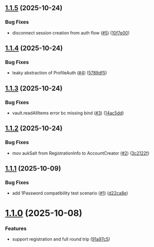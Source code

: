 ## [1.1.5](https://github.com/edeckers/lib1password-unofficial/compare/v1.1.4...v1.1.5) (2025-10-24)


### Bug Fixes

* disconnect session creation from auth flow ([#5](https://github.com/edeckers/lib1password-unofficial/issues/5)) ([10f7e00](https://github.com/edeckers/lib1password-unofficial/commit/10f7e00dd8addb96777a6a16d384a66e46b5157d))

## [1.1.4](https://github.com/edeckers/lib1password-unofficial/compare/v1.1.3...v1.1.4) (2025-10-24)


### Bug Fixes

* leaky abstraction of ProfileAuth ([#4](https://github.com/edeckers/lib1password-unofficial/issues/4)) ([5789df5](https://github.com/edeckers/lib1password-unofficial/commit/5789df558b78198e4330052dbecc274a2e1ad5a4))

## [1.1.3](https://github.com/edeckers/lib1password-unofficial/compare/v1.1.2...v1.1.3) (2025-10-24)


### Bug Fixes

* vault.readAllItems error bc missing bind ([#3](https://github.com/edeckers/lib1password-unofficial/issues/3)) ([14ac5dd](https://github.com/edeckers/lib1password-unofficial/commit/14ac5dd9f66d5aa941a278c289cdc0d957663a25))

## [1.1.2](https://github.com/edeckers/lib1password-unofficial/compare/v1.1.1...v1.1.2) (2025-10-24)


### Bug Fixes

* mov aukSalt from RegistrationInfo to AccountCreator ([#2](https://github.com/edeckers/lib1password-unofficial/issues/2)) ([3c2122f](https://github.com/edeckers/lib1password-unofficial/commit/3c2122ffd3063dd6944ea589d0855f472635a63f))

## [1.1.1](https://github.com/edeckers/lib1password-unofficial/compare/v1.1.0...v1.1.1) (2025-10-09)


### Bug Fixes

* add 1Password compatibility test scenario ([#1](https://github.com/edeckers/lib1password-unofficial/issues/1)) ([d22ca8e](https://github.com/edeckers/lib1password-unofficial/commit/d22ca8e6e969961a0e2db71305cc8fcd41c1ba54))

# [1.1.0](https://github.com/edeckers/lib1password-unofficial/compare/v1.0.1...v1.1.0) (2025-10-08)


### Features

* support registration and full round trip ([91a97c5](https://github.com/edeckers/lib1password-unofficial/commit/91a97c56666695b36a3373c76503f7f8c575c013))
